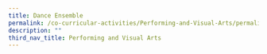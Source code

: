 ```yaml
---
title: Dance Ensemble
permalink: /co-curricular-activities/Performing-and-Visual-Arts/permalink/
description: ""
third_nav_title: Performing and Visual Arts
---
```

